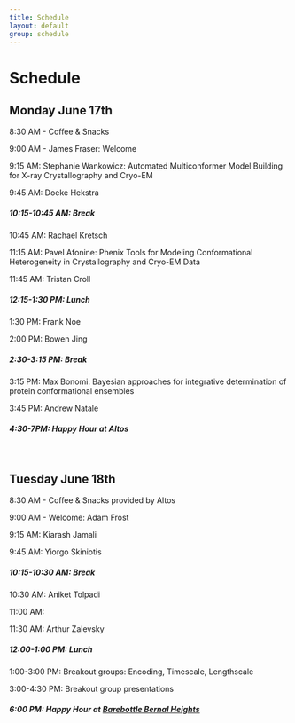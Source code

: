 ```yaml
---
title: Schedule
layout: default
group: schedule
---
```


# Schedule
## Monday June 17th

8:30 AM - Coffee & Snacks

9:00 AM - James Fraser: Welcome

9:15 AM: Stephanie Wankowicz: Automated Multiconformer Model Building for X-ray Crystallography and Cryo-EM

9:45 AM: Doeke Hekstra


##### 10:15-10:45 AM: Break


10:45 AM: Rachael Kretsch

11:15 AM: Pavel Afonine: Phenix Tools for Modeling Conformational Heterogeneity in Crystallography and Cryo-EM Data

11:45 AM: Tristan Croll


##### 12:15-1:30 PM: Lunch


1:30 PM: Frank Noe

2:00 PM: Bowen Jing


##### 2:30-3:15 PM: Break


3:15 PM: Max Bonomi: Bayesian approaches for integrative determination of protein conformational ensembles

3:45 PM: Andrew Natale


##### 4:30-7PM: Happy Hour at Altos


<br>





## Tuesday June 18th

8:30 AM - Coffee & Snacks provided by Altos

9:00 AM - Welcome: Adam Frost

9:15 AM: Kiarash Jamali

9:45 AM: Yiorgo Skiniotis


##### 10:15-10:30 AM: Break


10:30 AM: Aniket Tolpadi 	

11:00 AM: 

11:30 AM: Arthur Zalevsky 


##### 12:00-1:00 PM: Lunch


1:00-3:00 PM: Breakout groups: Encoding, Timescale, Lengthscale

3:00-4:30 PM: Breakout group presentations


##### 6:00 PM: Happy Hour at [Barebottle Bernal Heights](https://www.barebottle.com/bernal-heights-brewery-taproom)

